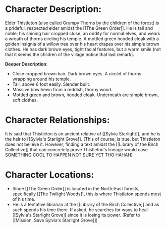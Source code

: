 # Character Description:
Elder Thistleton (also called Grumpy Thorns by the children of the forest) is a prideful, respected elder amidst the [[The Green Order]]. He is tall and noble; his shining hair cropped close, an oddity for normal elves, and wears a wreath of thorns circling his temple. A mottled green hooded cloak with a golden insignia of a willow tree over his heart drapes over his simple brown clothes. He has dark brown eyes, tight facial features, but a warm smile (not that it seems the children of the village notice that last remark).

**Deeper Description:**
-  Close cropped brown hair. Dark brown eyes. A circlet of thorns wrapping around his temple. 
-  Tall, above 6 foot easily. Slender built.
-  Massive bow hewn from a reddish, thorny wood.
-  Mottled green and brown, hooded cloak. Underneath are simple brown, soft clothes. 
# Character Relationships:
It is said that Thistleton is an ancient relative of [[Sylvia Starlight]], and he is the heir to [[Sylvia's Starlight Grove]]. (This of course, is true, but Thistleton does not believe it. However, finding a text amidst the [[Library of the Birch Collective]] that can concretely prove Thistleton's lineage would case SOMETHING COOL TO HAPPEN NOT SURE YET THO HAHAH)

# Character Locations:
- Since [[The Green Order]] is located in the North-East forests,    specifically [[The Twilight Woods]], this is where Thistleton spends most of his time. 
-  He is a tentative librarian at the [[Library of the Birch Collective]] and as such spends his time there. If asked, he searches for ways to heal [[Sylvia's Starlight Grove]] since it is losing its power. (Refer to [[Mission, Save Sylvia's Starlight Grove]])

